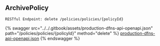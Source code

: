 
## ArchivePolicy
`RESTful Endpoint: delete /policies/policies/{policyId}`




{% swagger src="../../.gitbook/assets/production-dfns-api-openapi.json" path="/policies/policies/{policyId}" method="delete" %}
[production-dfns-api-openapi.json](../../.gitbook/assets/production-dfns-api-openapi.json)
{% endswagger %}

